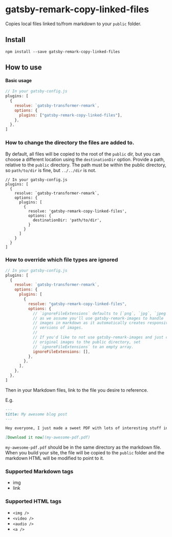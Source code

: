 # gatsby-remark-copy-linked-files

Copies local files linked to/from markdown to your `public` folder.

## Install

`npm install --save gatsby-remark-copy-linked-files`

## How to use

#### Basic usage

```javascript
// In your gatsby-config.js
plugins: [
  {
    resolve: `gatsby-transformer-remark`,
    options: {
      plugins: ["gatsby-remark-copy-linked-files"],
    },
  },
]
```

### How to change the directory the files are added to.

By default, all files will be copied to the root of the `public` dir, but you
can choose a different location using the `destinationDir` option. Provide a
path, relative to the `public` directory. The path must be within the public
directory, so `path/to/dir` is fine, but `../../dir` is not.

```
// In your gatsby-config.js
plugins: [
  {
    resolve: `gatsby-transformer-remark`,
    options: {
      plugins: [
        {
          resolve: 'gatsby-remark-copy-linked-files',
          options: {
            destinationDir: 'path/to/dir',
          }
        }
      ]
    }
  }
]
```

### How to override which file types are ignored

```javascript
// In your gatsby-config.js
plugins: [
  {
    resolve: `gatsby-transformer-remark`,
    options: {
      plugins: [
        {
          resolve: "gatsby-remark-copy-linked-files",
          options: {
            // `ignoreFileExtensions` defaults to [`png`, `jpg`, `jpeg`, `bmp`, `tiff`]
            // as we assume you'll use gatsby-remark-images to handle
            // images in markdown as it automatically creates responsive
            // versions of images.
            //
            // If you'd like to not use gatsby-remark-images and just copy your
            // original images to the public directory, set
            // `ignoreFileExtensions` to an empty array.
            ignoreFileExtensions: [],
          },
        },
      ],
    },
  },
]
```

Then in your Markdown files, link to the file you desire to reference.

E.g.

```markdown
---
title: My awesome blog post
---

Hey everyone, I just made a sweet PDF with lots of interesting stuff in it.

[Download it now](my-awesome-pdf.pdf)
```

`my-awesome-pdf.pdf` should be in the same directory as the markdown file. When
you build your site, the file will be copied to the `public` folder and the
markdown HTML will be modified to point to it.

### Supported Markdown tags

- img
- link

### Supported HTML tags

- `<img />`
- `<video />`
- `<audio />`
- `<a />`
